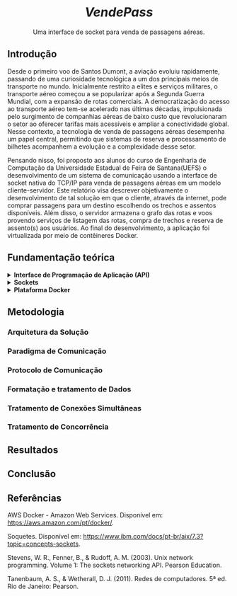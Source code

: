 <h1 align="center"><i>VendePass</i></h1>

<p align="center"> Uma interface de socket para venda de passagens aéreas.</p>

## Introdução
Desde o primeiro voo de Santos Dumont, a aviação evoluiu rapidamente, passando de uma curiosidade tecnológica a um dos principais meios de transporte no mundo. Inicialmente restrito a elites e serviços militares, o transporte aéreo começou a se popularizar após a Segunda Guerra Mundial, com a expansão de rotas comerciais. A democratização do acesso ao transporte aéreo tem-se acelerado nas últimas décadas, impulsionada pelo surgimento de companhias aéreas de baixo custo que revolucionaram o setor ao oferecer tarifas mais acessíveis e ampliar a conectividade global. Nesse contexto, a tecnologia de venda de passagens aéreas desempenha um papel central, permitindo que sistemas de reserva e processamento de bilhetes acompanhem a evolução e a complexidade desse setor.

Pensando nisso, foi proposto aos alunos do curso de Engenharia de Computação da Universidade Estadual de Feira de Santana(UEFS) o desenvolvimento de um sistema de comunicação usando a interface de socket nativa do TCP/IP para venda de passagens aéreas em um modelo cliente-servidor. Este relatório visa descrever objetivamente o desenvolvimento de tal solução em que o cliente, através da internet, pode comprar passagens para um destino escolhendo os trechos e assentos disponíveis. Além disso, o servidor armazena o grafo das rotas e voos provendo serviços de listagem das rotas, compra de trechos e reserva de assento(s) aos usuários. Ao final do desenvolvimento, a aplicação foi virtualizada por meio de contêineres Docker.

## Fundamentação teórica
<details>
<summary> <b>Interface de Programação de Aplicação (API)</b> </summary>
Interface de Programação de Aplicação ou <i>Application Programming Interface</i> (API) é mecanismo que permite a comunicação entre dois componentes de <i>software</i> ou aplicações através de um conjunto de definições e protocolos. APIs conectam soluções e serviços, sem a necessidade de saber como esses elementos foram implementados, o que simplifica o design e favorece a colaboração entre soluções e serviços. 

Por exemplo, a aplicação para a previsão do tempo em um telefone requer dados meteorológicos que exigiriam um sistema robusto no celular para o acesso às previsões. Entretanto, com o uso de uma API, a aplicação no dispositivo pode acessar e se comunicar com o sistema de software do instituto meteorológico na nuvem solicitando informações para o usuário sem implementar toda a complexidade do sistema no telefone, por exemplo. (O que é uma API? – Guia de APIs para iniciantes – AWS, [s.d.])

</details>

<details>
<summary> <b>Sockets</b> </summary>
Soquetes são canais de comunicação que permitem a processos não relacionados a troca de dados localmente e através de redes. Um único soquete é um ponto final de um canal de comunicação de duas vias (“Soquetes”, [s.d.]).

Um soquete de rede (ou socket) é uma interface de programação que permite a comunicação entre processos, seja no mesmo dispositivo ou em dispositivos diferentes. Essa comunicação ocorre por meio da rede, utilizando uma combinação de endereços Protocolo Internet (IP) e números de porta. Um único soquete é um ponto final de um canal de comunicação de duas vias, e sua função principal é facilitar a troca de dados entre dois pontos (“Soquetes”, [s.d.]).

Para configurar um soquete, é necessário definir dois componentes principais: o domínio de comunicação (nome ou espaço de endereço) e o protocolo de transporte. Esses dois elementos determinam como os dados serão transmitidos pela rede (STEVENS et al, 2003).

Domínios básicos:
- INTERNET (AF_INET) - os endereços consistem do endereço de rede da máquina e da identificação do nº da porta, o que permite a comunicação entre processos de sistemas diferentes. O soquete pode usar endereços IPv4, permitindo a comunicação via endereços IP de 32 bits, ou IPv6 (AF_INET6), com suporte a endereços de 128 bits, projetados para resolver o problema da exaustão de endereços IPv4. 
- Unix (AF_UNIX) - os processos se comunicam referenciando um pathname,
dentro do espaço de nomes do sistema de arquivos

Já os protocolos de transporte, segundo Tanenbaum (2011), determinam como os dados são transferidos entre os dispositivos. Os mais comuns são:

- Protocolo de Controle de Transmissão ou <i>Transmission Control Protocol</i> (TCP): Um protocolo orientado à conexão que garante a entrega confiável dos pacotes. O TCP estabelece uma conexão antes de começar a transmissão de dados, verificando erros e retransmitindo pacotes perdidos, o que o torna adequado para aplicações que precisam de confiabilidade, como a transferência de arquivos ou navegação na web.

- Protocolo de Dtagrama do Usuário ou <i>User Datagram Protocol</i> (UDP): Um protocolo não orientado à conexão, que envia pacotes sem a necessidade de estabelecer uma conexão prévia. Embora seja mais rápido que o TCP, não garante a entrega dos pacotes, o que o torna ideal para aplicações que priorizam a velocidade e a eficiência sobre a confiabilidade, como transmissões de vídeo ou jogos online.

- Protocolo Raw: Permite o acesso direto aos pacotes IP, sem passar pelos protocolos de transporte TCP ou UDP. É utilizado em aplicações de baixo nível, como testes de rede e ferramentas de diagnóstico.

</details>

<details>
<summary> <b>Plataforma Docker</b> </summary>
O Docker é uma plataforma de software open source que permite a criação, o teste e a implantação de aplicações rapidamente. Esta solução cria pacotes de software em unidades padronizadas e independentes chamadas de contêineres que têm tudo o que o software precisa para ser executado, inclusive bibliotecas, ferramentas de sistema e  código sem demandar que todos estes recursos sejam instalados na máquina física. Ao usar o Docker, é possível implantar, padronizar as operações e escalar rapidamente aplicações em qualquer ambiente com facilidade e melhor  utilização de recursos.(“AWS Docker - Amazon Web Services”, [s.d.]).

</details>

## Metodologia
### Arquitetura da Solução
### Paradigma de Comunicação
### Protocolo de Comunicação
### Formatação e tratamento de Dados
### Tratamento de Conexões Simultâneas
### Tratamento de Concorrência
## Resultados
## Conclusão
## Referências

AWS Docker - Amazon Web Services. Disponível em: <https://aws.amazon.com/pt/docker/>.

Soquetes. Disponível em: <https://www.ibm.com/docs/pt-br/aix/7.3?topic=concepts-sockets>.

Stevens, W. R., Fenner, B., & Rudoff, A. M. (2003). Unix network programming. Volume 1: The sockets networking API. Pearson Education.

Tanenbaum, A. S., & Wetherall, D. J. (2011). Redes de computadores. 5ª ed. Rio de Janeiro: Pearson.

‌
